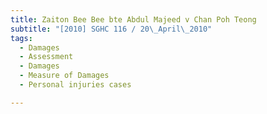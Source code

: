 ```yaml
---
title: Zaiton Bee Bee bte Abdul Majeed v Chan Poh Teong 
subtitle: "[2010] SGHC 116 / 20\_April\_2010"
tags:
  - Damages
  - Assessment
  - Damages
  - Measure of Damages
  - Personal injuries cases

---
```


